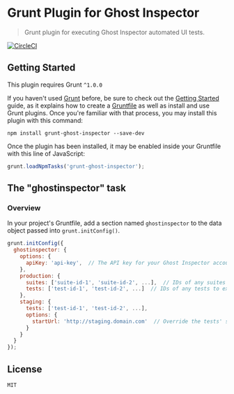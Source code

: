 # Grunt Plugin for Ghost Inspector

> Grunt plugin for executing Ghost Inspector automated UI tests.

[![CircleCI](https://circleci.com/gh/ghost-inspector/grunt-ghost-inspector/tree/master.svg?style=svg)](https://circleci.com/gh/ghost-inspector/grunt-ghost-inspector/tree/master)

## Getting Started
This plugin requires Grunt `^1.0.0`

If you haven't used [Grunt](http://gruntjs.com/) before, be sure to check out the [Getting Started](http://gruntjs.com/getting-started) guide, as it explains how to create a [Gruntfile](http://gruntjs.com/sample-gruntfile) as well as install and use Grunt plugins. Once you're familiar with that process, you may install this plugin with this command:

```shell
npm install grunt-ghost-inspector --save-dev
```

Once the plugin has been installed, it may be enabled inside your Gruntfile with this line of JavaScript:

```js
grunt.loadNpmTasks('grunt-ghost-inspector');
```

## The "ghostinspector" task

### Overview
In your project's Gruntfile, add a section named `ghostinspector` to the data object passed into `grunt.initConfig()`.

```js
grunt.initConfig({
  ghostinspector: {
    options: {
      apiKey: 'api-key',  // The API key for your Ghost Inspector account
    },
    production: {
      suites: ['suite-id-1', 'suite-id-2', ...],  // IDs of any suites to execute
      tests: ['test-id-1', 'test-id-2', ...]  // IDs of any tests to execute
    },
    staging: {
      tests: ['test-id-1', 'test-id-2', ...],
      options: {
        startUrl: 'http://staging.domain.com'  // Override the tests' start URL
      }
    }
  }
});
```

## License

    MIT
